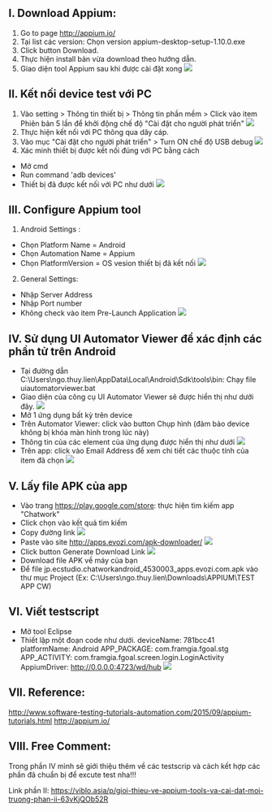 ## I. Download Appium:
1. Go to page http://appium.io/ 
2. Tại list các version: Chọn version appium-desktop-setup-1.10.0.exe
3. Click button Download.
4. Thực hiện install bản vừa download theo hướng dẫn.
5. Giao diện tool Appium sau khi được cài đặt xong
![](https://images.viblo.asia/6f5c4f19-bad1-4385-8868-784bbea833f5.png)


## II. Kết nối device test với PC 
1. Vào setting > Thông tin thiết bị > Thông tin phần mềm > Click vào item Phiên bản 5 lần để khởi động chế độ "Cài đặt cho người phát triển"
![](https://images.viblo.asia/40307db6-a2b7-46c6-8383-7984e42d0b00.png)
2. Thực hiện kết nối với PC thông qua dây cáp.
3. Vào mục "Cài đặt cho người phát triển" > Turn ON chế độ USB debug 
![](https://images.viblo.asia/1506b306-9372-4355-895c-e0d4567a7616.png)
4. Xác minh thiết bị được kết nối đúng với PC bằng cách
 + Mở cmd
 + Run command 'adb devices'
 + Thiết bị đã được kết nối với PC như dưới
 ![](https://images.viblo.asia/95818c75-7765-44a3-a410-9bacdebba81e.png)

## III. Configure Appium tool
1. Android Settings :
+ Chọn Platform Name = Android
+ Chọn Automation Name = Appium
+ Chọn PlatformVersion =  OS vesion thiết bị đã kết nối
![](https://images.viblo.asia/4a34c2f3-ddb6-448c-b67e-f1697a148de0.png)

2. General Settings:
+ Nhập Server Address  
+ Nhập Port number 
+ Không check vào item Pre-Launch Application
![](https://images.viblo.asia/66537965-b8e0-4554-830d-3552dca093c1.png)

## IV. Sử dụng UI Automator Viewer để xác định các phần tử trên  Android
+ Tại đường dẫn C:\Users\ngo.thuy.lien\AppData\Local\Android\Sdk\tools\bin: Chạy file uiautomatorviewer.bat
+ Giao diện của công cụ UI Automator Viewer sẽ được hiển thị như dưới đây.
![](https://images.viblo.asia/90899683-f52c-4fe9-bc0b-d0f566c25fba.png)
+ Mở 1 ứng dụng bất kỳ trên device
+ Trên Automator Viewer: click vào button Chụp hình (đảm bảo device không bị khóa màn hình trong lúc này)
+ Thông tin của các element của ứng dụng được hiển thị như dưới
![](https://images.viblo.asia/930b8fd7-59db-4496-9d6d-866ea939f313.png)
+ Trên app: click vào Email Address để xem chi tiết các thuộc tính của item đã chọn
![](https://images.viblo.asia/02ff2df8-4713-4789-a509-3a715b71494e.png)

## V. Lấy file APK của app
+ Vào trang https://play.google.com/store: thực hiện tìm kiếm app "Chatwork"
+  Click chọn vào kết quả tìm kiếm
+  Copy đường link 
![](https://images.viblo.asia/2970bd3f-c1cf-4703-882f-66b9485d043d.png)
+ Paste vào site http://apps.evozi.com/apk-downloader/ 
![](https://images.viblo.asia/90e457d2-7ebe-48a1-a2a4-3f60e7e958ad.png)
+ Click button Generate Download Link 
![](https://images.viblo.asia/f435dede-850b-42d5-b220-37ccc4545419.png)
+ Download file APK về máy của bạn
+ Để file jp.ecstudio.chatworkandroid_4530003_apps.evozi.com.apk vào thư mục Project (Ex: C:\Users\ngo.thuy.lien\Downloads\APPIUM\TEST APP CW)

## VI. Viết testscript
+ Mở tool Eclipse 
+ Thiết lập một đoạn code như dưới.
deviceName: 781bcc41
platformName: Android
APP_PACKAGE: com.framgia.fgoal.stg
APP_ACTIVITY: com.framgia.fgoal.screen.login.LoginActivity
AppiumDriver: http://0.0.0.0:4723/wd/hub
![](https://images.viblo.asia/df0b22ad-3760-428c-b7af-574fbf00cc18.png)

## VII. Reference:
http://www.software-testing-tutorials-automation.com/2015/09/appium-tutorials.html 
http://appium.io/
## VIII. Free Comment:
Trong phần IV mình sẽ giới thiệu thêm về các testscrip và cách kết hợp các phần đã chuẩn bị để excute test nha!!!

Link phần II: https://viblo.asia/p/gioi-thieu-ve-appium-tools-va-cai-dat-moi-truong-phan-ii-63vKjQOb52R